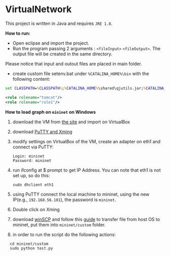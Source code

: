 # VirtualNetwork

This project is written in Java and requires `JRE 1.8`. 


**How to run:**
- Open eclipse and import the project.
- Run the program passing 2 arguments : `<fileInput>` `<fileOutput>`. The output file will be created in the same directory.

Please notice that input and outout files are placed in main folder.

- create custom file setenv.bat under `%CATALINA_HOME%\bin` with the following content:
```bat
set CLASSPATH=%CLASSPATH%;%CATALINA_HOME%\shared\qjutils.jar;%CATALINA_HOME%\shared\mcnet.jar;%CATALINA_HOME%\shared\com.microsoft.z3.jar;.;%CATALINA_HOME%\webapps\verify\WEB-INF\classes\tests
```

  ```xml
  <role rolename="tomcat"/>
  <role rolename="role1"/>
  ```


**How to load graph on `mininet` on Windows**

1. download the VM from [the site](http://mininet.org/) and import on VirtualBox

2. download [PuTTY and Xming](https://github.com/mininet/openflow-tutorial/wiki/Installing-Required-Software)

3. modify settings on VirtualBox of the VM, create an adapter on eth1 and connect via PuTTY:

	```
	Login: mininet
	Password: mininet
	```
4. run ifconfig at $ prompt to get IP Address. You can note that eth1 is not set up, so do this:

	```
	sudo dhclient eth1
	```
5. using PuTTY connect the local machine to mininet, using the new IP(e.g., `192.168.56.101`), the password is `mininet`.

6. Double click on Xming 

7. download [winSCP](https://winscp.net/eng/download.php) and follow this [guide](http://sandeshshrestha.blogspot.it/2015/01/transfer-files-between-host-os-and.html) to transfer file from host OS to mininet, put them into `mininet/custom` folder.

8. in order to run the script do the following actions:

  ```
	cd mininet/custom
	sudo python test.py
  ```
